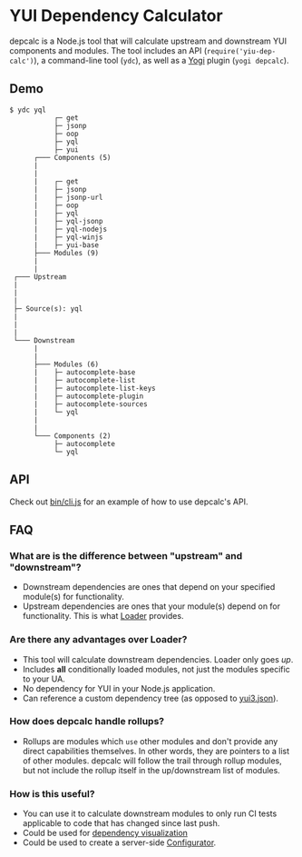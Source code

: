 # YUI Dependency Calculator

depcalc is a Node.js tool that will calculate upstream and downstream
YUI components and modules.  The tool includes an API (`require('yiu-dep-calc')`), a command-line tool (`ydc`), as well as a [Yogi](https://github.com/yui/yogi) plugin (`yogi depcalc`).

## Demo
    $ ydc yql
               ┌─ get
               ├─ jsonp
               ├─ oop
               ├─ yql
               ├─ yui
          ┌─── Components (5)
          |
          |
          |    ┌─ get
          |    ├─ jsonp
          |    ├─ jsonp-url
          |    ├─ oop
          |    ├─ yql
          |    ├─ yql-jsonp
          |    ├─ yql-nodejs
          |    ├─ yql-winjs
          |    ├─ yui-base
          ├─── Modules (9)
          |
          |
     ┌─── Upstream
     |
     |
     |
     ├─ Source(s): yql
     |
     |
     |
     └─── Downstream
          |
          |
          ├─── Modules (6)
          |    ├─ autocomplete-base
          |    ├─ autocomplete-list
          |    ├─ autocomplete-list-keys
          |    ├─ autocomplete-plugin
          |    ├─ autocomplete-sources
          |    └─ yql
          |
          |
          └─── Components (2)
               ├─ autocomplete
               └─ yql



## API
Check out [bin/cli.js](bin/cli.js) for an example of how to use depcalc's API.

## FAQ
### What are is the difference between "upstream" and "downstream"?
 * Downstream dependencies are ones that depend on your specified module(s) for functionality.
 * Upstream dependencies are ones that your module(s) depend on for functionality.  This is what [Loader](http://yuilibrary.com/yui/docs/loader) provides.

### Are there any advantages over Loader?
 * This tool will calculate downstream dependencies.  Loader only goes *up*.
 * Includes **all** conditionally loaded modules, not just the modules specific to your UA.
 * No dependency for YUI in your Node.js application.
 * Can reference a custom dependency tree (as opposed to [yui3.json](https://github.com/yui/yui3/blob/master/src/loader/js/yui3.json)).

### How does depcalc handle rollups?
 * Rollups are modules which `use` other modules and don't provide any direct capabilities themselves.  In other words, they are pointers to a list of other modules.  depcalc will follow the trail through rollup modules, but not include the rollup itself in the up/downstream list of modules.

### How is this useful?
 * You can use it to calculate downstream modules to only run CI tests applicable to code that has changed since last push.
 * Could be used for [dependency visualization](http://derek.github.io/sandbox/yui/viz/index.html)
 * Could be used to create a server-side [Configurator](https://yuilibrary.com/yui/configurator/).
